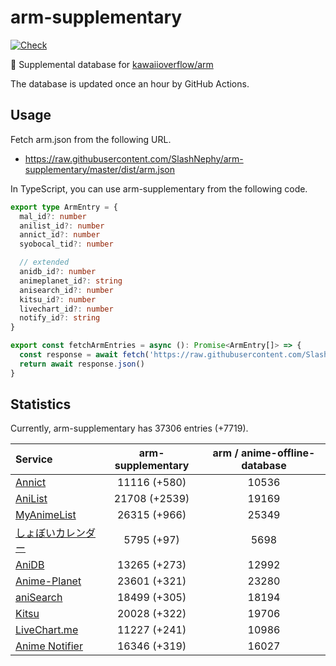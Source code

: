 # arm-supplementary

[![Check](https://github.com/SlashNephy/arm-supplementary/actions/workflows/check-node.yml/badge.svg)](https://github.com/SlashNephy/arm-supplementary/actions/workflows/check-node.yml)

💊 Supplemental database for [kawaiioverflow/arm](https://github.com/kawaiioverflow/arm)

The database is updated once an hour by GitHub Actions.

## Usage

Fetch arm.json from the following URL.

- https://raw.githubusercontent.com/SlashNephy/arm-supplementary/master/dist/arm.json

In TypeScript, you can use arm-supplementary from the following code.

```TypeScript
export type ArmEntry = {
  mal_id?: number
  anilist_id?: number
  annict_id?: number
  syobocal_tid?: number

  // extended
  anidb_id?: number
  animeplanet_id?: string
  anisearch_id?: number
  kitsu_id?: number
  livechart_id?: number
  notify_id?: string
}

export const fetchArmEntries = async (): Promise<ArmEntry[]> => {
  const response = await fetch('https://raw.githubusercontent.com/SlashNephy/arm-supplementary/master/dist/arm.json')
  return await response.json()
}
```

## Statistics

Currently, arm-supplementary has 37306 entries (+7719).

| Service                                     | arm-supplementary | arm / anime-offline-database |
| :------------------------------------------ | :---------------: | :--------------------------: |
| [Annict](https://annict.com)                |   11116 (+580)    |            10536             |
| [AniList](https://anilist.co)               |   21708 (+2539)   |            19169             |
| [MyAnimeList](https://myanimelist.net)      |   26315 (+966)    |            25349             |
| [しょぼいカレンダー](https://cal.syoboi.jp) |    5795 (+97)     |             5698             |
| [AniDB](https://anidb.net)                  |   13265 (+273)    |            12992             |
| [Anime-Planet](https://anime-planet.com)    |   23601 (+321)    |            23280             |
| [aniSearch](https://anisearch.com)          |   18499 (+305)    |            18194             |
| [Kitsu](https://kitsu.io)                   |   20028 (+322)    |            19706             |
| [LiveChart.me](https://livechart.me)        |   11227 (+241)    |            10986             |
| [Anime Notifier](https://notify.moe)        |   16346 (+319)    |            16027             |
